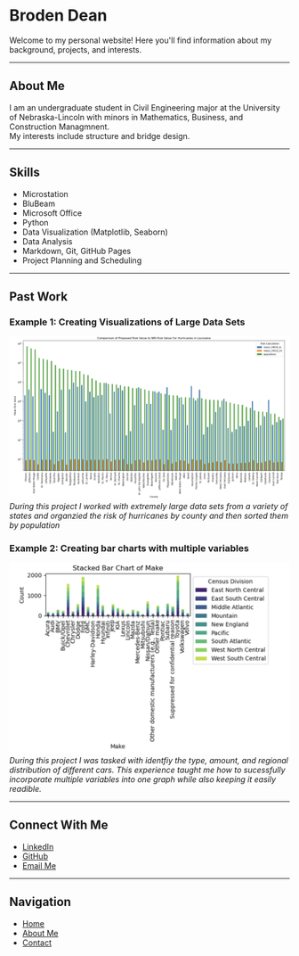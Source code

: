 # Broden Dean

Welcome to my personal website! Here you'll find information about my background, projects, and interests.

---

## About Me

I am an undergraduate student in Civil Engineering major at the University of Nebraska-Lincoln with minors in Mathematics, Business, and Construction Managmnent.  
My interests include structure and bridge design.

---

## Skills

- Microstation
- BluBeam
- Microsoft Office
- Python  
- Data Visualization (Matplotlib, Seaborn)  
- Data Analysis  
- Markdown, Git, GitHub Pages
- Project Planning and Scheduling

---

## Past Work

### Example 1: Creating Visualizations of Large Data Sets
![Screenshot of project](Project1-1.png)  
*During this project I worked with extremely large data sets from a variety of states and organzied the risk of hurricanes by county and then sorted them by population*

### Example 2: Creating bar charts with multiple variables
![Screenshot of project](Project2.png)
*During this project I was tasked with identfiy the type, amount, and regional distribution of different cars. This experience taught me how to sucessfully incorporate multiple variables into one graph while also keeping it easily readible.*

---

## Connect With Me

- [LinkedIn](https://www.linkedin.com/in/broden-dean-7542a2307/)  
- [GitHub](https://github.com/Broden-Dean-13)  
- [Email Me](mailto:broden.scott.dean@gmail.com)

---

## Navigation

- [Home](index.md)  
- [About Me](about.md)  
- [Contact](contact.md)
